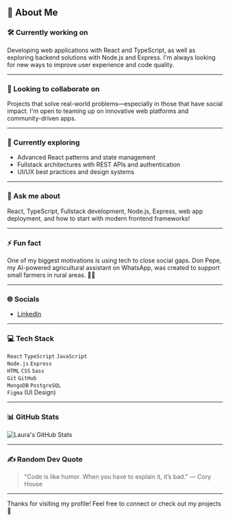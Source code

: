 ## 💫 About Me

### 🛠 Currently working on
Developing web applications with React and TypeScript, as well as exploring backend solutions with Node.js and Express. I'm always looking for new ways to improve user experience and code quality.

---

### 🤝 Looking to collaborate on
Projects that solve real-world problems—especially in those that have social impact. I'm open to teaming up on innovative web platforms and community-driven apps.

---

### 🌱 Currently exploring
- Advanced React patterns and state management
- Fullstack architectures with REST APIs and authentication
- UI/UX best practices and design systems

---

### 💬 Ask me about
React, TypeScript, Fullstack development, Node.js, Express, web app deployment, and how to start with modern frontend frameworks!

---

### ⚡ Fun fact
One of my biggest motivations is using tech to close social gaps. Don Pepe, my AI-powered agricultural assistant on WhatsApp, was created to support small farmers in rural areas. 🚜🌱

---

### 🌐 Socials
- [LinkedIn]([https://www.linkedin.com/](https://www.linkedin.com/in/laura-natalia-m-283aa7223/))

---

### 💻 Tech Stack

`React` `TypeScript` `JavaScript`  
`Node.js` `Express`  
`HTML` `CSS` `Sass`  
`Git` `GitHub`  
`MongoDB` `PostgreSQL`  
`Figma` (UI Design)

---

### 📊 GitHub Stats

![Laura's GitHub Stats](https://github-readme-stats.vercel.app/api?username=Laura77-code&show_icons=true&theme=radical)

---

### ✍️ Random Dev Quote

> "Code is like humor. When you have to explain it, it’s bad." — Cory House

---

Thanks for visiting my profile! Feel free to connect or check out my projects 🚀

